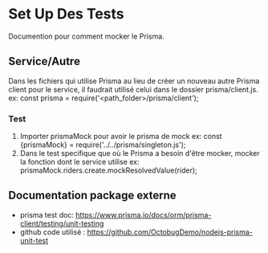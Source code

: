 # Set Up Des Tests

Documention pour comment mocker le Prisma.

## Service/Autre
Dans les fichiers qui utilise Prisma au lieu de créer un nouveau autre Prisma client pour le service, il faudrait utilisé celui dans le dossier prisma/client.js.
ex: const prisma = require('<path_folder>/prisma/client');

### Test

1. Importer prismaMock pour avoir le prisma de mock
  ex: const {prismaMock} = require('../../prisma/singleton.js');
2. Dans le test specifique que où le Prisma a besoin d'être mocker, mocker la fonction dont le service utilise
  ex: prismaMock.riders.create.mockResolvedValue(rider);


## Documentation package externe

- prisma test doc: https://www.prisma.io/docs/orm/prisma-client/testing/unit-testing
- github code utilisé : https://github.com/OctobugDemo/nodejs-prisma-unit-test
